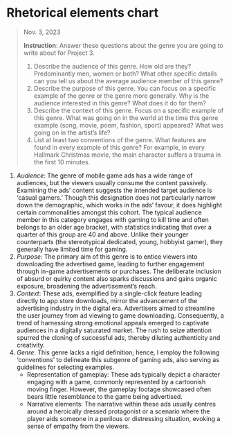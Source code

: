 # Rhetorical elements chart

> Nov. 3, 2023
> 
> **Instruction**: Answer these questions about the genre you are going to write about for Project 3.
>
> 1. Describe the audience of this genre. How old are they? Predominantly men, women or both?
>  What other specific details can you tell us about the average audience member of this genre?
> 1. Describe the purpose of this genre.
>  You can focus on a specific example of the genre or the genre more generally.
>  Why is the audience interested in this genre? What does it do for them?
> 1. Describe the context of this genre. Focus on a specific example of this genre.
>  What was going on in the world at the time this genre example (song, movie, poem, fashion, sport) appeared?
>  What was going on in the artist’s life?
> 1. List at least two conventions of the genre. What features are found in every example of this genre?
>  For example, in every Hallmark Christmas movie, the main character suffers a trauma in the first 10 minutes.

1. *Audience*: The genre of mobile game ads has a wide range of audiences, but the viewers usually consume the content passively. Examining the ads’ content suggests the intended target audience is ‘casual gamers.’ Though this designation does not particularly narrow down the demographic, which works in the ads’ favour, it does highlight certain commonalities amongst this cohort. The typical audience member in this category engages with gaming to kill time and often belongs to an older age bracket, with statistics indicating that over a quarter of this group are 40 and above. Unlike their younger counterparts (the stereotypical dedicated, young, hobbyist gamer), they generally have limited time for gaming.
2. *Purpose*: The primary aim of this genre is to entice viewers into downloading the advertised game, leading to further engagement through in-game advertisements or purchases. The deliberate inclusion of absurd or quirky content also sparks discussions and gains organic exposure, broadening the advertisement’s reach.
3. *Context*: These ads, exemplified by a single-click feature leading directly to app store downloads, mirror the advancement of the advertising industry in the digital era. Advertisers aimed to streamline the user journey from ad viewing to game downloading. Consequently, a trend of harnessing strong emotional appeals emerged to captivate audiences in a digitally saturated market. The rush to seize attention spurred the cloning of successful ads, thereby diluting authenticity and creativity.
4. *Genre*: This genre lacks a rigid definition; hence, I employ the following ‘conventions’ to delineate this subgenre of gaming ads, also serving as guidelines for selecting examples.
   * Representation of gameplay: These ads typically depict a character engaging with a game, commonly represented by a cartoonish moving finger. However, the gameplay footage showcased often bears little resemblance to the game being advertised.
   * Narrative elements: The narrative within these ads usually centres around a heroically dressed protagonist or a scenario where the player aids someone in a perilous or distressing situation, evoking a sense of empathy from the viewers.
